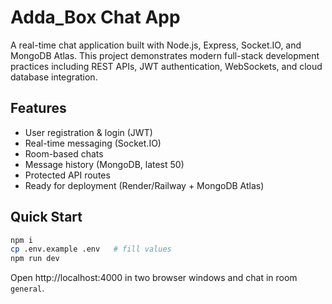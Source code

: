 # Adda_Box Chat App 

A real-time chat application built with Node.js, Express, Socket.IO, and MongoDB Atlas.
This project demonstrates modern full-stack development practices including REST APIs, JWT authentication, WebSockets, and cloud database integration.

## Features
- User registration & login (JWT)
- Real-time messaging (Socket.IO)
- Room-based chats
- Message history (MongoDB, latest 50)
- Protected API routes
- Ready for deployment (Render/Railway + MongoDB Atlas)

## Quick Start
```bash
npm i
cp .env.example .env   # fill values
npm run dev
```
Open http://localhost:4000 in two browser windows and chat in room `general`.
